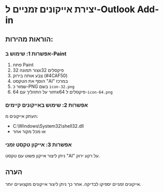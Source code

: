 # יצירת אייקונים זמניים ל-Outlook Add-in

## הוראות מהירות:

### אפשרות 1: שימוש ב-Paint
1. פתח Paint
2. צור תמונה 32x32 פיקסלים
3. צבע אותה בירוק (#4CAF50)
4. הוסף את הטקסט "AI" במרכז
5. שמור כ-PNG בשם `icon-32.png`
6. חזור על התהליך עם 64x64 פיקסלים ל-`icon-64.png`

### אפשרות 2: שימוש באייקונים קיימים
העתק אייקונים מ:
- C:\Windows\System32\shell32.dll
- או מכל מקור אחר

### אפשרות 3: אייקון טקסט זמני
ניתן ליצור אייקון פשוט עם טקסט "AI" על רקע ירוק.

## הערה
אייקונים זמניים יספיקו לבדיקה. אחר כך ניתן ליצור אייקונים מקצועיים יותר.
















